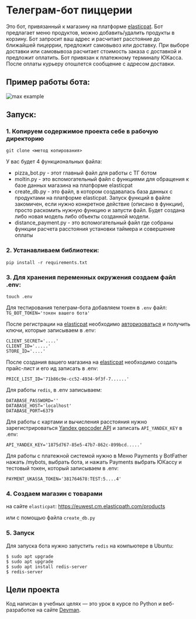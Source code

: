 # Телеграм-бот пиццерии

Это бот, привязанный к магазину на платформе [elasticpat](hhttps://euwest.cm.elasticpath.com/account).
Бот предлагает меню продуктов, можно добавить/удалить продукты в корзину.
Бот запросит ваш адрес и расчитает расстояние до ближайшей пицеррии, предложит 
самовывоз или доставку. При выборе доставки или самовывоза расчитает стоимость 
заказа с доставкой и предложит оплатить. Бот привязан к платежному терминалу ЮКасса.
После оплаты курьеру отошлется сообщение с адресом доставки.

## Пример работы бота:

![max example](gifs/tg_bot.gif)


## Запуск:

### 1. Копируем содержимое проекта себе в рабочую директорию
```
git clone <метод копирования>
```
У вас будет 4 функциональных файла:
- pizza_bot.py - этот главный файл для работы с ТГ ботом
- moltin.py - это вспомогательный файл с функциями для обращения 
к базе данных магазина на платформе elasticpat
- create_db.py - это файл, в котором создавалась база данных с продуктами
на платформе elasticpat. Запуск функций в файле закомичен, если нужно конкретное действие
  (описано в функции), просто раскомить нужную функцию и запусти файл. Будет создана либо новая модель
либо объекты созданной модели.
- distance_payment.py - это вспомогательный файл где собраны функции расчета расстояния
установки таймера и совершение оплаты

### 2. Устанавливаем библиотеки:
```
pip install -r requirements.txt
```

### 3. Для хранения переменных окружения создаем файл .env:
```
touch .env
```
Для тестирования телеграм-бота добавляем токен в `.env` файл: `TG_BOT_TOKEN='токен вашего бота'`

После регистрации на [elasticpat](hhttps://euwest.cm.elasticpath.com/account) 
необходимо [авторизоваться](https://documentation.elasticpath.com/commerce-cloud/docs/api/basics/authentication/index.html)
и получить ключи, которые записываем в .env:
```pycon
CLIENT_SECRET='....'
CLIENT_ID='.....'
STORE_ID='....'
```
После создания вашего магазина на [elasticpat](hhttps://euwest.cm.elasticpath.com/account) 
необходимо создать прайс-лист и его ид записать в .env:
```pycon
PRICE_LIST_ID='71b86c9e-cc52-4934-9f3f-7......'
```

Для работы `redis`, в .env записываем:
```pycon
DATABASE_PASSWORD=''
DATABASE_HOST='localhost'
DATABASE_PORT=6379
```

Для работы с картами и вычисления расстояния нужно зарегистрироваться 
[Yandex geocoder API](https://dvmn.org/encyclopedia/api-docs/yandex-geocoder-api/)
и записать `API_YANDEX_KEY` в .env:
```pycon
API_YANDEX_KEY='1875d767-85e5-47b7-862c-899bcd.....'
```

Для работы с платежной системой нужно в Меню Payments у BotFather нажать /mybots, выбрать бота, и нажать Payments
выбрать ЮКассу и тестовый токен, который записываем в .env:
```pycon
PAYMENT_UKASSA_TOKEN='381764678:TEST:5....4'
```

### 4. Создаем магазин с товарами
на сайте `elasticpat`:
https://euwest.cm.elasticpath.com/products

или с помощью файла `create_db.py`

### 5. Запуск

Для запуска бота нужно запустить `redis` на компьютере в Ubuntu:
```pycon
$ sudo apt upgrade
$ sudo apt upgrade
$ sudo apt install redis-server
$ redis-server
```

## Цели проекта

Код написан в учебных целях — это урок в курсе по Python и веб-разработке на сайте [Devman](https://dvmn.org).
